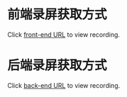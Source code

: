 # 前端录屏获取方式
Click [front-end URL](https://drive.google.com/file/d/1v2QFph2bfX9MSyZYoP3NkC0lJOYWnDwf/view?usp=share_link) to view recording.

# 后端录屏获取方式
Click [back-end URL](https://drive.google.com/file/d/1cdHWJ2MFyygMOvRYiVGs9zPkdFi8DKpw/view?usp=share_link) to view recording.   
